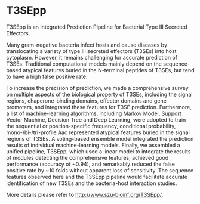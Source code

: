 # T3SEpp
T3SEpp is an Integrated Prediction Pipeline for Bacterial Type III Secreted Effectors.

Many gram-negative bacteria infect hosts and cause diseases by translocating a variety of type III secreted effectors (T3SEs) into host cytoplasm. However, it remains challenging for accurate prediction of T3SEs. Traditional computational models mainly depend on the sequence-based atypical features buried in the N-terminal peptides of T3SEs, but tend to have a high false positive rate.

To increase the precision of prediction, we made a comprehensive survey on multiple aspects of the biological property of T3SEs, including the signal regions, chaperone-binding domains, effector domains and gene promoters, and integrated these features for T3SE prediction. Furthermore, a list of machine-learning algorithms, including Markov Model, Support Vector Machine, Decision Tree and Deep Learning, were adopted to train the sequential or position-specific frequency, conditional probability, mono-/bi-/tri-profile Aac represented atypical features buried in the signal regions of T3SEs. A voting-based ensemble model integrated the prediction results of individual machine-learning models. Finally, we assembled a unified pipeline, T3SEpp, which used a linear model to integrate the results of modules detecting the comprehensive features, achieved good performance (accuracy of ~0.94), and remarkably reduced the false positive rate by ~10 folds without apparent loss of sensitivity. The sequence features observed here and the T3SEpp pipeline would facilitate accurate identification of new T3SEs and the bacteria-host interaction studies.

More details please refer to http://www.szu-bioinf.org/T3SEpp/.